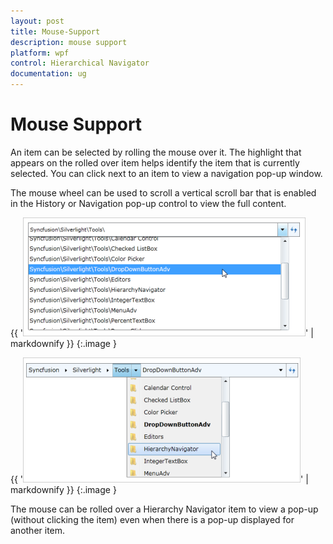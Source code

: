 ```yaml
---
layout: post
title: Mouse-Support
description: mouse support
platform: wpf
control: Hierarchical Navigator
documentation: ug
---
```


# Mouse Support

An item can be selected by rolling the mouse over it. The highlight that appears on the rolled over item helps identify the item that is currently selected. You can click next to an item to view a navigation pop-up window.

The mouse wheel can be used to scroll a vertical scroll bar that is enabled in the History or Navigation pop-up control to view the full content.

{{ '![](Mouse-Support_images/Mouse-Support_img1.png)' | markdownify }}
{:.image }


{{ '![](Mouse-Support_images/Mouse-Support_img2.png)' | markdownify }}
{:.image }


The mouse can be rolled over a Hierarchy Navigator item to view a pop-up (without clicking the item) even when there is a pop-up displayed for another item.

